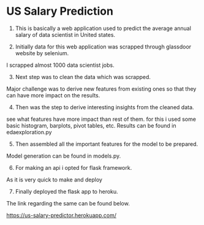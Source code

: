 # US Salary Prediction



1) This is basically a web application used to predict the average annual salary of data scientist in United states.

2) Initially data for this web application was scrapped through glassdoor website by selenium.

I scrapped almost 1000 data scientist jobs.

3) Next step was to clean the data which was scrapped.

Major challenge was to derive new features from existing ones so that they  can have more impact on the results.

4) Then was the step to derive interesting insights from the cleaned data.

see what features have more impact than rest of them.
for this i used some basic histogram, barplots, pivot tables, etc.
Results can be found in edaexploration.py

5) Then assembled all the important features for the model to be prepared.

Model generation can be found in models.py.

6) For making an api i opted for flask framework.

As it is very quick to make and deploy

7) Finally deployed the flask app to heroku.

The link regarding the same can be found below.

https://us-salary-predictor.herokuapp.com/
